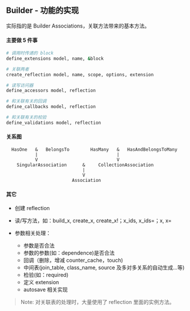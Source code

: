 ## Builder - 功能的实现

实际指的是 Builder Associations，关联方法带来的基本方法。

#### 主要做 5 件事

```ruby
# 调用时传递的 block
define_extensions model, name, &block

# 关联两者
create_reflection model, name, scope, options, extension

# 读写访问器
define_accessors model, reflection

# 和关联有关的回调
define_callbacks model, reflection

# 和关联有关的校验
define_validations model, reflection
```

#### 关系图

```
  HasOne   &   BelongsTo        HasMany   &   HasAndBelongsToMany
           |                              |
           V                              V
    SingularAssociation      &     CollectionAssociation
                             |
                             V   
                         Association
```

#### 其它

- 创建 reflection

- 读/写方法，如：build_x, create_x, create_x!；x_ids, x_ids=；x, x=  

- 参数相关处理：
  - 参数是否合法  
  - 参数的参数(如：dependence)是否合法
  - 回调（删除，增减 counter_cache，touch)  
  - 中间表(join_table, class_name, source 及多对多关系的自动生成...等)  
  - 检验(如：required)  
  - 定义 extension
  - autosave 相关实现

> Note: 对关联表的处理时，大量使用了 reflection 里面的实例方法。
